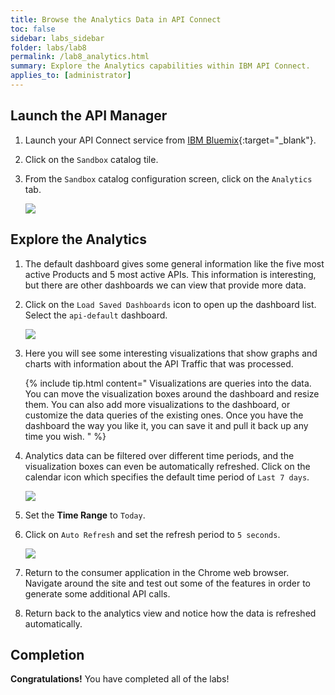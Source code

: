 ```yaml
---
title: Browse the Analytics Data in API Connect
toc: false
sidebar: labs_sidebar
folder: labs/lab8
permalink: /lab8_analytics.html
summary: Explore the Analytics capabilities within IBM API Connect. 
applies_to: [administrator]
---
```


## Launch the API Manager

1.  Launch your API Connect service from [IBM Bluemix](https://console.ng.bluemix.net/){:target="_blank"}.

1.  Click on the `Sandbox` catalog tile.

1.  From the `Sandbox` catalog configuration screen, click on the `Analytics` tab.

    ![](./images/labs/lab8/analytics-tab.png)

## Explore the Analytics

1.  The default dashboard gives some general information like the five most active Products and 5 most active APIs.  This information is interesting, but there are other dashboards we can view that provide more data.

1.  Click on the `Load Saved Dashboards` icon to open up the dashboard list. Select the `api-default` dashboard.

    ![](./images/labs/lab8/switch-dashboards.png)

1.  Here you will see some interesting visualizations that show graphs and charts with information about the API Traffic that was processed.

    {% include tip.html content="
        Visualizations are queries into the data. You can move the visualization boxes around the dashboard and resize them. You can also add more visualizations to the dashboard, or customize the data queries of the existing ones. Once you have the dashboard the way you like it, you can save it and pull it back up any time you wish.
    " %}

1.  Analytics data can be filtered over different time periods, and the visualization boxes can even be automatically refreshed. Click on the calendar icon which specifies the default time period of `Last 7 days`.

    ![](./images/labs/lab8/last-7-days.png)

1.  Set the **Time Range** to `Today`.
	
1.  Click on `Auto Refresh` and set the refresh period to `5 seconds`.

    ![](./images/labs/lab8/auto-refresh.png)

1.  Return to the consumer application in the Chrome web browser. Navigate around the site and test out some of the features in order to generate some additional API calls.

1.  Return back to the analytics view and notice how the data is refreshed automatically.

## Completion

**Congratulations!** You have completed all of the labs!